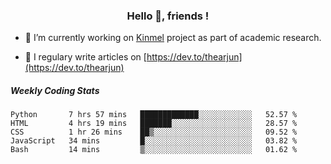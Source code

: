 <h3 align="center">Hello 👋, friends !</h3>

- 🔭 I’m currently working on [Kinmel](https://github.com/thearjun/kinmel) project as part of academic research.

- 📝 I regulary write articles on [https://dev.to/thearjun](https://dev.to/thearjun)


##### Weekly Coding Stats
<!--START_SECTION:waka-->
```text
Python       7 hrs 57 mins   █████████████░░░░░░░░░░░░   52.57 % 
HTML         4 hrs 19 mins   ███████░░░░░░░░░░░░░░░░░░   28.57 % 
CSS          1 hr 26 mins    ██▒░░░░░░░░░░░░░░░░░░░░░░   09.52 % 
JavaScript   34 mins         █░░░░░░░░░░░░░░░░░░░░░░░░   03.82 % 
Bash         14 mins         ▒░░░░░░░░░░░░░░░░░░░░░░░░   01.62 % 
```
<!--END_SECTION:waka-->
